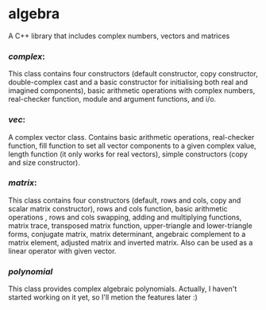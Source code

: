 # algebra
A C++ library that includes complex numbers, vectors and matrices

### *complex*:
 This class contains four constructors (default constructor, copy constructor, double-complex cast and a basic constructor for initialising both real and imagined components), basic arithmetic operations with complex numbers, real-checker function, module and argument functions, and i/o.
 
### *vec*:
 A complex vector class. Contains basic arithmetic operations, real-checker function, fill function to set all vector components to a given complex value, length function (it only works for real vectors), simple constructors (copy and size constructor).
 
### *matrix*:
  This class contains four constructors (default, rows and cols, copy and scalar matrix constructor), rows and cols function, basic arithmetic operations , rows and cols swapping, adding and multiplying functions, matrix trace, transposed matrix function, upper-triangle and lower-triangle forms, conjugate matrix, matrix determinant, angebraic complement to a matrix element, adjusted matrix and inverted matrix. Also can be used as a linear operator with given vector.

### *polynomial*
 This class provides complex algebraic polynomials. Actually, I haven't started working on it yet, so I'll metion the features later :)
